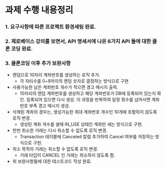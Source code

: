 # 과제 수행 내용정리
### 1. 요구사항에 따른 프로젝트 환경세팅 완료.
### 2. 제로베이스 강의를 보면서, API 명세서에 나온 6가지 API 들에 대한 클론 코딩 완료.
### 3. 클론코딩 이후 추가 보완사항
* 랜덤으로 10자리 계좌번호를 생성하는 로직 추가.
  - 각 자리수를 0~9까지의 랜덤 숫자로 결정하는 방식으로 구현
* 사용가능한 남은 계좌번호 개수가 적으면 경고 메시지 출력.
  - 10자리의 랜덤 계좌번호를 생성하고 해당 계좌번호가 DB에 등록되어 있는지 확인. 등록되어 있으면 다시 생성. 이 과정을 반복하여 일정 횟수를 넘어서면 계좌번호 부족 경고 메시지 생성. 
* 삭제된 계좌의 경우는, 생성가능한 최대 계좌번호 개수인 10개에 포함하지 않도록 로직 변경.
  - 생성된 계좌 개수를 셀때 IN_USE 상태인 계좌만 세는 방식으로 구현.
* 한번 취소한 거래는 다시 취소할 수 없도록 로직 변경.
  - Transaction 테이블에 Canceled 칼럼 추가하여 Cancel 여부를 저장하는 방식으로 구현.
* 취소 목적의 거래는 취소할 수 없도록 로직 변경.
  - 거래 타입이 CANCEL 인 거래는 취소하지 않도록 함.
* 위 보완사항들에 대한 테스트코드 작성 완료.